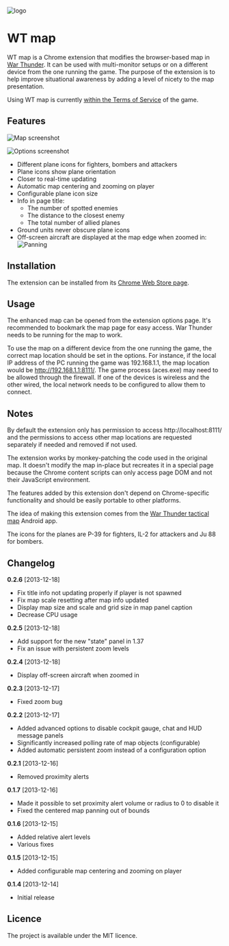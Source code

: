 ![logo](https://raw.github.com/slikts/wtmap/master/src/images/icon-128.png)

WT map
======

WT map is a Chrome extension that modifies the browser-based map in
[War Thunder](http://warthunder.com/). It can be used with multi-monitor
setups or on a different device from the one running the game. The purpose
of the extension is to help improve situational awareness by adding a level
of nicety to the map presentation.

Using WT map is currently
[within the Terms of Service](http://www.reddit.com/r/Warthunder/comments/1l5489/war_thunder_tactical_map_useful_app_for_android/cc4zudq)
of the game.

Features
--------

![Map screenshot](https://raw.github.com/slikts/wtmap/master/screenshot.png)

![Options screenshot](https://raw.github.com/slikts/wtmap/master/options.png)

 * Different plane icons for fighters, bombers and attackers
 * Plane icons show plane orientation
 * Closer to real-time updating
 * Automatic map centering and zooming on player
 * Configurable plane icon size
 * Info in page title:
   * The number of spotted enemies
   * The distance to the closest enemy
   * The total number of allied planes
 * Ground units never obscure plane icons
 * Off-screen aircraft are displayed at the map edge when zoomed in:
   ![Panning](https://raw.github.com/slikts/wtmap/master/pan.gif)

Installation
------------

The extension can be installed from its [Chrome Web Store page](https://chrome.google.com/webstore/detail/gmhaddmfnmddbjgobfjfghpjlbgmeiop).

Usage
-----

The enhanced map can be opened from the extension options page. It's recommended
to bookmark the map page for easy access. War Thunder needs to be running
for the map to work.

To use the map on a different device from the one running the game,
the correct map location should be set in the options. For instance,
if the local IP address of the PC running the game was 192.168.1.1,
the map location would be http://192.168.1.1:8111/. The game process (aces.exe)
may need to be allowed through the firewall. If one of the devices is wireless
and the other wired, the local network needs to be configured to allow
them to connect.

Notes
-----

By default the extension only has permission to access http://localhost:8111/
and the permissions to access other map locations are requested separately
if needed and removed if not used.

The extension works by monkey-patching the code used in the original map.
It doesn't modify the map in-place but recreates it in a special page
because the Chrome content scripts can only access page DOM and not their
JavaScript environment.

The features added by this extension don't depend on Chrome-specific
functionality and should be easily portable to other platforms.

The idea of making this extension comes from the
[War Thunder tactical map](https://play.google.com/store/apps/details?id=net.junkcode.warthundertacticalmap)
Android app.

The icons for the planes are P-39 for fighters, IL-2 for attackers
and Ju 88 for bombers.

Changelog
---------

**0.2.6** [2013-12-18]

 * Fix title info not updating properly if player is not spawned
 * Fix map scale resetting after map info updated
 * Display map size and scale and grid size in map panel caption
 * Decrease CPU usage

**0.2.5** [2013-12-18]

 * Add support for the new "state" panel in 1.37
 * Fix an issue with persistent zoom levels

**0.2.4** [2013-12-18]

 * Display off-screen aircraft when zoomed in

**0.2.3** [2013-12-17]

 * Fixed zoom bug

**0.2.2** [2013-12-17]

 * Added advanced options to disable cockpit gauge, chat and HUD message panels
 * Significantly increased polling rate of map objects (configurable)
 * Added automatic persistent zoom instead of a configuration option

**0.2.1** [2013-12-16]

 * Removed proximity alerts

**0.1.7** [2013-12-16]

 * Made it possible to set proximity alert volume or radius to 0 to disable it
 * Fixed the centered map panning out of bounds

**0.1.6** [2013-12-15]

 * Added relative alert levels
 * Various fixes

**0.1.5** [2013-12-15]

 * Added configurable map centering and zooming on player

**0.1.4** [2013-12-14]

 * Initial release

Licence
-------

The project is available under the MIT licence.
